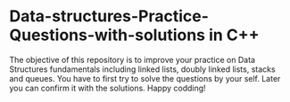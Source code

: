# Data-structures-Practice-Questions-with-solutions in C++
The objective of this repository is to improve your practice on Data Structures fundamentals including linked lists, doubly linked lists, stacks and queues. You have to first try to solve the questions by your self. Later you can confirm it with the solutions. Happy codding! 
